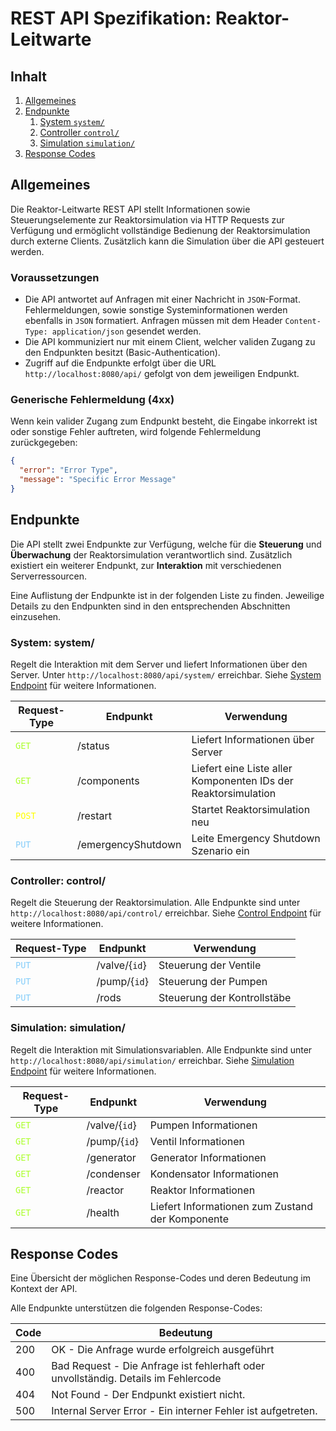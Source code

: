 # REST API Spezifikation: Reaktor-Leitwarte

## Inhalt
1. [Allgemeines](#allgemeines)
2. [Endpunkte](#endpunkte)
   1. [System `system/`](#system-system)
   2. [Controller `control/`](#controller-control)
   3. [Simulation `simulation/`](#simulation-simulation)
3. [Response Codes](#response-codes)

## Allgemeines

Die Reaktor-Leitwarte REST API stellt Informationen sowie Steuerungselemente zur 
Reaktorsimulation via HTTP Requests zur Verfügung und ermöglicht vollständige
Bedienung der Reaktorsimulation durch externe Clients. Zusätzlich kann die Simulation über die API gesteuert werden.

### Voraussetzungen
- Die API antwortet auf Anfragen mit einer Nachricht in `JSON`-Format.
Fehlermeldungen, sowie sonstige Systeminformationen werden ebenfalls in `JSON` formatiert.
Anfragen müssen mit dem Header `Content-Type: application/json` gesendet werden.
- Die API kommuniziert nur mit einem Client, welcher validen Zugang zu den Endpunkten besitzt (Basic-Authentication).
- Zugriff auf die Endpunkte erfolgt über die URL `http://localhost:8080/api/` gefolgt von dem jeweiligen Endpunkt.

### Generische Fehlermeldung (4xx)

Wenn kein valider Zugang zum Endpunkt besteht, die Eingabe inkorrekt ist oder sonstige Fehler auftreten, wird folgende Fehlermeldung zurückgegeben:

```json
{
  "error": "Error Type",
  "message": "Specific Error Message"
}
```

## Endpunkte

Die API stellt zwei Endpunkte zur Verfügung, welche für die **Steuerung** und **Überwachung** der Reaktorsimulation verantwortlich sind.
Zusätzlich existiert ein weiterer Endpunkt, zur **Interaktion** mit verschiedenen Serverressourcen.

Eine Auflistung der Endpunkte ist in der folgenden Liste zu finden. Jeweilige Details zu den Endpunkten sind in den
entsprechenden Abschnitten einzusehen.

### System: system/

Regelt die Interaktion mit dem Server und liefert Informationen über den Server.
Unter `http://localhost:8080/api/system/` erreichbar.
Siehe [System Endpoint](ep-control.md) für weitere Informationen.


| Request-Type                                  | Endpunkt           | Verwendung                                                     |
|-----------------------------------------------|--------------------|----------------------------------------------------------------|
| <code style="color : greenyellow">GET</code>  | /status            | Liefert Informationen über Server                              |
| <code style="color : greenyellow">GET</code>  | /components        | Liefert eine Liste aller Komponenten IDs der Reaktorsimulation |
| <code style="color : yellow">POST</code>      | /restart           | Startet Reaktorsimulation neu                                  |
| <code style="color : lightskyblue">PUT</code> | /emergencyShutdown | Leite Emergency Shutdown Szenario ein                          |

### Controller: control/

Regelt die Steuerung der Reaktorsimulation.
Alle Endpunkte sind unter `http://localhost:8080/api/control/` erreichbar.
Siehe [Control Endpoint](ep-system.md) für weitere Informationen.

| Request-Type                                    | Endpunkt      | Verwendung                  |
|-------------------------------------------------|---------------|-----------------------------|
| <code style="color :  lightskyblue">PUT</code>  | /valve/{`id`} | Steuerung der Ventile       |
| <code style="color :  lightskyblue">PUT</code>  | /pump/{`id`}  | Steuerung der Pumpen        |
| <code style="color :  lightskyblue">PUT</code>  | /rods         | Steuerung der Kontrollstäbe |

### Simulation: simulation/

Regelt die Interaktion mit Simulationsvariablen.
Alle Endpunkte sind unter `http://localhost:8080/api/simulation/` erreichbar.
Siehe [Simulation Endpoint](ep-simulation.md) für weitere Informationen.

| Request-Type                                 | Endpunkt      | Verwendung                                       |
|----------------------------------------------|---------------|--------------------------------------------------|
| <code style="color : greenyellow">GET</code> | /valve/{`id`} | Pumpen Informationen                             |
| <code style="color : greenyellow">GET</code> | /pump/{`id`}  | Ventil Informationen                             |
| <code style="color : greenyellow">GET</code> | /generator    | Generator Informationen                          |
| <code style="color : greenyellow">GET</code> | /condenser    | Kondensator Informationen                        |
| <code style="color : greenyellow">GET</code> | /reactor      | Reaktor Informationen                            |
| <code style="color : greenyellow">GET</code> | /health       | Liefert Informationen zum Zustand der Komponente |

## Response Codes

Eine Übersicht der möglichen Response-Codes und deren Bedeutung im Kontext der API.

Alle Endpunkte unterstützen die folgenden Response-Codes:

| Code | Bedeutung                                                                                        |
|------|--------------------------------------------------------------------------------------------------|
| 200  | OK - Die Anfrage wurde erfolgreich ausgeführt                                                    |
| 400  | Bad Request - Die Anfrage ist fehlerhaft oder unvollständig. Details im Fehlercode               |
| 404  | Not Found - Der Endpunkt existiert nicht.                                                        |
| 500  | Internal Server Error - Ein interner Fehler ist aufgetreten.                                     |